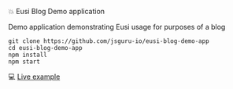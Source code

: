 :boom: Eusi Blog Demo application

Demo application demonstrating Eusi usage for purposes of a blog

```
git clone https://github.com/jsguru-io/eusi-blog-demo-app
cd eusi-blog-demo-app
npm install
npm start
```

:computer: [Live example](https://sleepy-montalcini-c83245.netlify.com/)

